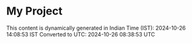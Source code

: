 # My Project

This content is dynamically generated in Indian Time (IST): 2024-10-26 14:08:53 IST
Converted to UTC: 2024-10-26 08:38:53 UTC
